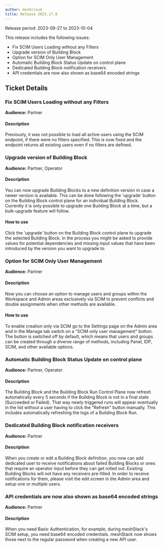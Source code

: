```yaml
---
author: meshcloud
title: Release 2023.17.0
---
```


Release period: 2023-09-27 to 2023-10-04

This release includes the following issues:
* Fix SCIM Users Loading without any Filters
* Upgrade version of Building Block
* Option for SCIM Only User Management
* Automatic Building Block Status Update on control plane
* Dedicated Building Block notification receivers
* API credentials are now also shown as base64 encoded strings
<!--truncate-->

## Ticket Details
### Fix SCIM Users Loading without any Filters
**Audience:** Partner


#### Description
Previously, it was not possible to load all active users using the SCIM endpoint, if there were no filters specified. 
This is now fixed and the endpoint returns all existing users even if no filters are defined.

### Upgrade version of Building Block
**Audience:** Partner, Operator


#### Description
You can now upgrade Building Blocks to a new definition version
in case a newer version is available. This can be done following the
'upgrade' button on the Building Block control plane for an individual
Building Block. Currently it is only possible to upgrade one Building Block
at a time, but a bulk-upgrade feature will follow.

#### How to use
Click the 'upgrade' button on the Building Block control plane to upgrade
the selected Building Block. In the process you might be asked to provide values for
potential dependencies and missing input values that have been introduced by
the version you want to upgrade to.

### Option for SCIM Only User Management
**Audience:** Partner


#### Description
Now you can choose an option to manage users and groups within the 
Workspace and Admin areas exclusively via SCIM to prevent conflicts 
and double assignments when other methods are available.

#### How to use
To enable creation only via SCIM go to the Settings page on the 
Admin area and in the Manage tab switch on a "SCIM only user management" 
button. The button is switched off by default, which means that users 
and groups can be created through a diverse range of methods, including 
Panel, IDP, SCIM, and other available options.

### Automatic Building Block Status Update on control plane
**Audience:** Partner, Operator


#### Description
The Building Block and the Building Block Run Control Plane now refresh automatically every 5 seconds if the Building Block is not in a final state (Succeeded or Failed). That way newly triggered runs will appear eventually in the list without a user having to click the "Refresh" button manually. This includes automatically refreshing the logs of a Building Block Run.

### Dedicated Building Block notification receivers
**Audience:** Partner


#### Description
When you create or edit a Building Block definition, you now can add dedicated user to receive notifications
about failed Building Blocks or ones that require an operator input before they can get rolled out.
Existing Building Blocks will not have any receivers pre-filled. In order to receive notifications for them, please
visit the edit screen in the Admin area and setup one or multiple users.

### API credentials are now also shown as base64 encoded strings
**Audience:** Partner


#### Description
When you need Basic Authentication, for example, during meshStack's SCIM setup, you need base64 encoded credentials. meshStack now shows those next to the regular password when creating a new API user.

